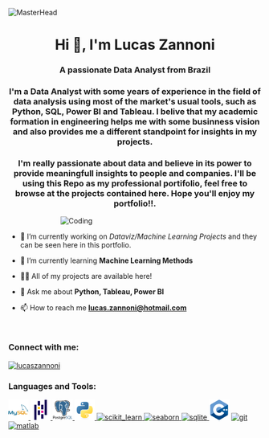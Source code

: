 
![MasterHead](https://user-images.githubusercontent.com/74038190/241765440-80728820-e06b-4f96-9c9e-9df46f0cc0a5.gif)

<h1 align="center">Hi 👋, I'm Lucas Zannoni</h1>
<h3 align="center">A passionate Data Analyst from Brazil</h3>

<h3 align="center">I'm a Data Analyst with some years of experience in the field of data analysis using most of the market's usual tools, such as Python, SQL, Power BI and Tableau. I belive that my academic formation in engineering helps me with some businness vision and also provides me a different standpoint for insights in my projects.</h3>

<h3 align="center">I'm really passionate about data and believe in its power to provide meaningfull insights to people and companies. I'll be using this Repo as my professional portifolio, feel free to browse at the projects contained here. Hope you'll enjoy my portfolio!!.</h3>


<img align="right" alt="Coding" width="400" src="https://cdn.dribbble.com/users/1162077/screenshots/3848914/programmer.gif">


<br>


- 🔭 I’m currently working on *Dataviz/Machine Learning Projects* and they can be seen here in this portfolio.

- 🌱 I’m currently learning **Machine Learning Methods**

- 👨‍💻 All of my projects are available here!

- 💬 Ask me about **Python, Tableau, Power BI**

- 📫 How to reach me **lucas.zannoni@hotmail.com**


<br>

<h3 align="left">Connect with me:</h3>
<p align="left">
<a href="https://linkedin.com/in/lucaszannoni" target="blank"><img align="center" src="https://raw.githubusercontent.com/rahuldkjain/github-profile-readme-generator/master/src/images/icons/Social/linked-in-alt.svg" alt="lucaszannoni" height="30" width="40" /></a>




<h3 align="left">Languages and Tools:</h3>
<p align="left">  

<a href="https://www.w3schools.com/cpp/" target="_blank" rel="noreferrer"> <a href="https://www.mysql.com/" target="_blank" rel="noreferrer"> <img src="https://raw.githubusercontent.com/devicons/devicon/master/icons/mysql/mysql-original-wordmark.svg" alt="mysql" width="40" height="40"/> </a> <a href="https://pandas.pydata.org/" target="_blank" rel="noreferrer"> <img src="https://raw.githubusercontent.com/devicons/devicon/2ae2a900d2f041da66e950e4d48052658d850630/icons/pandas/pandas-original.svg" alt="pandas" width="40" height="40"/> <a href="https://www.postgresql.org" target="_blank" rel="noreferrer"> <img src="https://raw.githubusercontent.com/devicons/devicon/master/icons/postgresql/postgresql-original-wordmark.svg" alt="postgresql" width="40" height="40"/> </a> <a href="https://www.python.org" target="_blank" rel="noreferrer"> <img src="https://raw.githubusercontent.com/devicons/devicon/master/icons/python/python-original.svg" alt="python" width="40" height="40"/>  <a href="https://scikit-learn.org/" target="_blank" rel="noreferrer"> <img src="https://upload.wikimedia.org/wikipedia/commons/0/05/Scikit_learn_logo_small.svg" alt="scikit_learn" width="40" height="40"/> </a> <a href="https://seaborn.pydata.org/" target="_blank" rel="noreferrer"> <img src="https://seaborn.pydata.org/_images/logo-mark-lightbg.svg" alt="seaborn" width="40" height="40"/> </a> <a href="https://www.sqlite.org/" target="_blank" rel="noreferrer"> <img src="https://www.vectorlogo.zone/logos/sqlite/sqlite-icon.svg" alt="sqlite" width="40" height="40"/> </a> <img src="https://raw.githubusercontent.com/devicons/devicon/master/icons/cplusplus/cplusplus-original.svg" alt="cplusplus" width="40" height="40"/> </a> <a href="https://git-scm.com/" target="_blank" rel="noreferrer"> <img src="https://www.vectorlogo.zone/logos/git-scm/git-scm-icon.svg" alt="git" width="40" height="40"/> </a> <a href="https://www.mathworks.com/" target="_blank" rel="noreferrer"> <img src="https://upload.wikimedia.org/wikipedia/commons/2/21/Matlab_Logo.png" alt="matlab" width="40" height="40"/> </a> 
